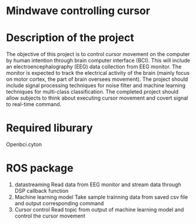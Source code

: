 # Mindwave controlling cursor

# Description of the project
The objective	of this project is to control cursor movement on the computer by human intention through brain computer interface (BCI). This will include an electroencephalography (EEG) data collection from EEG monitor. The monitor is expected to track the electrical activity of the brain (mainly focus on motor cortex, the part of brain oversees movement). The project should include signal processing techniques for noise filter and machine learning techniques for multi-class classification. The completed project should allow subjects to think about executing cursor movement and covert signal to real-time command.

# Required liburary
Openbci.cyton

# ROS package
1. datastreaming
    Read data from EEG monitor and stream data through DSP callback function
2. Machine learning model
    Take sample trainning data from saved csv file and output corresponding command
3. Cursor control 
    Read topic from output of machine learning model and control the cursor movement